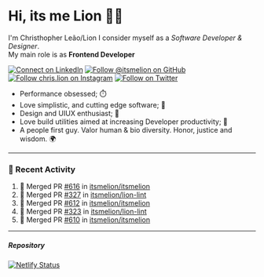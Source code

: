 # Hi, its me Lion 👋🦁

I'm Christhopher Leão/Lion
I consider myself as a _Software Developer & Designer_.<br/>My main role is as <b>Frontend Developer</b>
<br />

[![Connect on LinkedIn](https://img.shields.io/badge/--linkedin?label=LinkedIn&logo=LinkedIn&style=social)](https://www.linkedin.com/in/chrislion)
[![Follow @itsmelion on GitHub](https://img.shields.io/github/followers/itsmelion?label=follow%20%40itsmeLion&style=social)](https://github.com/itsmelion)
[![Follow chris.lion on Instagram](https://img.shields.io/badge/--instagram?label=@chris.lion&logo=Instagram&style=social)](https://instagram.com/chris.lion)
[![Follow on Twitter](https://img.shields.io/badge/--twitter?label=@ChrisLion_me&logo=Twitter&style=social)](https://twitter.com/chrislion_me)

- Performance obsessed; ⏱️
- Love simplistic, and cutting edge software; 📆
- Design and UIUX enthusiast; 🎨
- Love build utilities aimed at increasing Developer productivity; 🧰
- A people first guy. Valor human & bio diversity. Honor, justice and wisdom. 🌍

---
### 📰 Recent Activity

<!--START_SECTION:activity-->
1. 🎉 Merged PR [#616](https://github.com/itsmelion/itsmelion/pull/616) in [itsmelion/itsmelion](https://github.com/itsmelion/itsmelion)
2. 🎉 Merged PR [#327](https://github.com/itsmelion/lion-lint/pull/327) in [itsmelion/lion-lint](https://github.com/itsmelion/lion-lint)
3. 🎉 Merged PR [#612](https://github.com/itsmelion/itsmelion/pull/612) in [itsmelion/itsmelion](https://github.com/itsmelion/itsmelion)
4. 🎉 Merged PR [#323](https://github.com/itsmelion/lion-lint/pull/323) in [itsmelion/lion-lint](https://github.com/itsmelion/lion-lint)
5. 🎉 Merged PR [#610](https://github.com/itsmelion/itsmelion/pull/610) in [itsmelion/itsmelion](https://github.com/itsmelion/itsmelion)
<!--END_SECTION:activity-->

___

##### Repository
[![Netlify Status](https://api.netlify.com/api/v1/badges/9e2e6136-1ab9-42fc-8d4e-188512d5d841/deploy-status)](https://app.netlify.com/sites/lion-portfolio/deploys)
